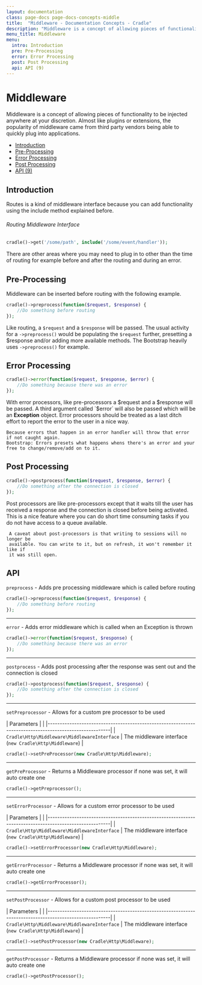 ```yaml
---
layout: documentation
class: page-docs page-docs-concepts-middle
title:  "Middleware - Documentation Concepts - Cradle"
description: "Middleware is a concept of allowing pieces of functionality to be injected anywhere at your discretion. "
menu_title: Middleware
menu:
  intro: Introduction
  pre: Pre-Processing
  error: Error Processing
  post: Post Processing
  api: API (9)
---
```

# Middleware

Middleware is a concept of allowing pieces of functionality to be injected
anywhere at your discretion. Almost like plugins or extensions, the popularity
of middleware came from third party vendors being able to quickly plug into
applications.

 - [Introduction](#intro)
 - [Pre-Processing](#pre)
 - [Error Processing](#error)
 - [Post Processing](#post)
 - [API (9)](#api)

<a name="intro"></a>
## Introduction

Routes is a kind of middleware interface because you can add functionality
using the include method explained before.

###### Routing Middleware Interface
```php
cradle()->get('/some/path', include('/some/event/handler'));
```

There are other areas where you may need to plug in to other than the time of
routing for example before and after the routing and during an error.

<a name="pre"></a>
## Pre-Processing
Middleware can be inserted before routing with the following example.

```php
cradle()->preprocess(function($request, $response) {
    //Do something before routing
});
```

Like routing, a `$request` and a `$response` will be passed. The usual
activity for a `->preprocess()` would be populating the `$request` further,
presetting a $response and/or adding more available methods. The Bootstrap
heavily uses `->preprocess()` for example.

<a name="error"></a>
## Error Processing

```php
cradle()->error(function($request, $response, $error) {
    //Do something because there was an error
});
```

With error processors, like pre-processors a $request and a $response will be
passed. A third argument called `$error` will also be passed which will be an
**Exception** object. Error processors should be treated as a last ditch effort
to report the error to the user in a nice way.

```danger
Because errors that happen in an error handler will throw that error if not caught again.
Bootstrap: Errors presets what happens whens there's an error and your free to change/remove/add on to it.
```

<a name="post"></a>
## Post Processing
```php
cradle()->postprocess(function($request, $response, $error) {
    //Do something after the connection is closed
});
```

Post processors are like pre-processors except that it waits till the user
has received a response and the connection is closed before being activated.
This is a nice feature where you can do short time consuming tasks if you do
not have access to a queue available.

```warning
 A caveat about post-processors is that writing to sessions will no longer be
 available. You can write to it, but on refresh, it won't remember it like if
 it was still open.
```

<a name="api"></a>
## API

`preprocess` - Adds pre processing middleware which is called before routing

```php
cradle()->preprocess(function($request, $response) {
    //Do something before routing
});
```

----

`error` - Adds error middleware which is called when an Exception is thrown

```php
cradle()->error(function($request, $response) {
    //Do something because there was an error
});
```

----

`postprocess` - Adds post processing after the response was sent out and the connection is closed

```php
cradle()->postprocess(function($request, $response) {
    //Do something after the connection is closed
});
```

----

`setPreprocessor` - Allows for a custom pre processor to be used

| Parameters                                   |                                                         |
|--------------------------------------------------------------------------------------------------------|
| `Cradle\Http\Middleware\MiddlewareInterface` | The middleware interface (`new Cradle\Http\Middleware`) |

```php
cradle()->setPreProcessor(new Cradle\Http\Middleware);
```

----

 `getPreProcessor` - Returns a Middleware processor if none was set, it will auto create one


```php
cradle()->getPreprocessor();
```

----

`setErrorProcessor` - Allows for a custom error processor to be used

| Parameters                                   |                                                         |
|--------------------------------------------------------------------------------------------------------|
| `Cradle\Http\Middleware\MiddlewareInterface` | The middleware interface (`new Cradle\Http\Middleware`) |

```php
cradle()->setErrorProcessor(new Cradle\Http\Middleware);
```

----

 `getErrorProcessor` - Returns a Middleware processor if none was set, it will auto create one


```php
cradle()->getErrorProcessor();
```

----

`setPostProcessor` - Allows for a custom post processor to be used

| Parameters                                   |                                                         |
|--------------------------------------------------------------------------------------------------------|
| `Cradle\Http\Middleware\MiddlewareInterface` | The middleware interface (`new Cradle\Http\Middleware`) |

```php
cradle()->setPostProcessor(new Cradle\Http\Middleware);
```

----

 `getPostProcessor` - Returns a Middleware processor if none was set, it will auto create one


```php
cradle()->getPostProcessor();
```
